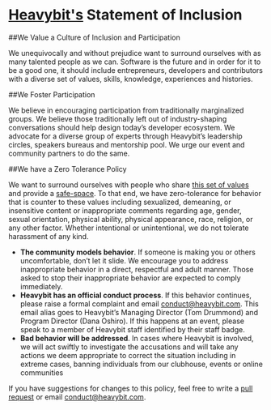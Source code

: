 <a href="http://heavybit.com">Heavybit's</a> Statement of Inclusion
=======

##We Value a Culture of Inclusion and Participation
<p>We unequivocally and without prejudice want to surround ourselves with as many talented people as we can.  Software is the future and in order for it to be a good one, it should include entrepreneurs, developers and contributors with a diverse set of values, skills, knowledge, experiences and histories.</p>

##We Foster Participation
<p>We believe in encouraging participation from traditionally marginalized groups. We believe those traditionally left out of industry-shaping conversations should help design today’s developer ecosystem.  We advocate for a diverse group of experts through Heavybit’s leadership circles, speakers bureaus and mentorship pool.  We urge our event and community partners to do the same. </p>

##We have a Zero Tolerance Policy
<p>We want to surround ourselves with people who share <a href="http://geekfeminism.wikia.com/wiki/Conference_anti-harassment/Policy">this set of values</a> and provide a <a href="http://en.wikipedia.org/wiki/Safe-space">safe-space</a>.  To that end, we have zero-tolerance for behavior that is counter to these values including sexualized, demeaning, or insensitive content or inappropriate comments regarding age, gender, sexual orientation, physical ability, physical appearance, race, religion, or any other factor. Whether intentional or unintentional, we do not tolerate harassment of any kind.</p>
<ul><li><b>The community models behavior</b>.  If someone is making you or others uncomfortable, don’t let it slide.  We encourage you to address inappropriate behavior in a direct, respectful and adult manner. Those asked to stop their inappropriate behavior are expected to comply immediately.</li>
<li><b>Heavybit has an official conduct process</b>. If this behavior continues, please raise a formal complaint and email <a href="mailto:conduct@heavybit.com">conduct@heavybit.com</a>.  This email alias goes to Heavybit’s Managing Director (Tom Drummond) and Program Director (Dana Oshiro). If this happens at an event, please speak to a member of Heavybit staff identified by their staff badge.</li>
<li><b>Bad behavior will be addressed</b>. In cases where Heavybit is involved, we will act swiftly to investigate the accusations and will take any actions we deem appropriate to correct the situation including in extreme cases, banning individuals from our clubhouse, events or online communities</li></ul>
<p>If you have suggestions for changes to this policy, feel free to write a <a href="https://github.com/heavybit/conduct">pull request</a> or email <a href="mailto:conduct@heavybit.com">conduct@heavybit.com</a>.</p>

